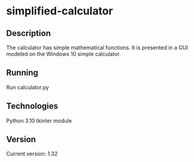 # simplified-calculator

## Description
The calculator has simple mathematical functions. It is presented in a GUI modeled on the Windows 10 simple calculator.

## Running
Run calculator.py

## Technologies
Python 3.10
tkinter module

## Version
Current version: 1.32